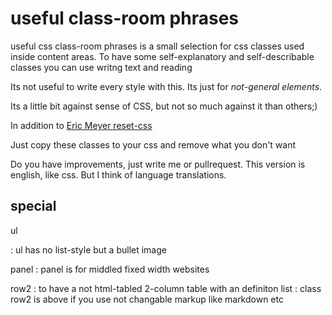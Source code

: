 # useful class-room phrases

useful css class-room phrases is a small selection for css classes used inside content areas.
To have some self-explanatory and self-describable classes you can use writng text and reading

Its not useful to write every style with this. Its just for *not-general elements*.

Its a little bit against sense of CSS, but not so much against it than others;)

In addition to [Eric Meyer reset-css](http://meyerweb.com/eric/tools/css/reset/)

Just copy these classes to your css and remove what you don't want

Do you have improvements, just write me or pullrequest.
This version is english, like css. But I think of language translations.


## special

ul

: ul has no list-style but a bullet image

panel
: panel is for middled fixed width websites

row2
: to have a not html-tabled 2-column table with an definiton list
: class row2 is above if you use not changable markup like markdown etc
